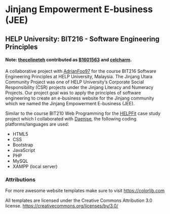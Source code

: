 # Jinjang Empowerment E-business (JEE)
## HELP University: BIT216 - Software Engineering Principles
#### Note: [thecelineteh](https://github.com/thecelineteh) contributed as [B1601563](https://github.com/B1601563) and [celcharm](https://github.com/celcharm).


A collaborative project with [AdrianFoo97](https://github.com/AdrianFoo97) for the course BIT216 Software Engineering Principles at HELP University, Malaysia. The Jinjang Utara Community Project was one of HELP University’s Corporate Social Responsibility (CSR) projects under the Jinjang Literacy and Numeracy Projects. Our project goal was to apply the principles of software engineering to create an e-business website for the Jinjang community which we named the Jinjang Empowerment E-business (JEE). 

Similar to the course BIT210 Web Programming for the [HELPFit](https://github.com/thecelineteh/HELPFit) case study project which I collaborated with [Daenise](https://github.com/Daenise), the following coding platforms/languages are used:
* HTML5
* CSS
* Bootstrap 
* JavaScript
* PHP
* MySQL
* XAMPP (local server)


### Attributions
For more awesome website templates make sure to visit https://colorlib.com

All templates are licensed under the Creative Commons Attribution 3.0 license. https://creativecommons.org/licenses/by/3.0/
